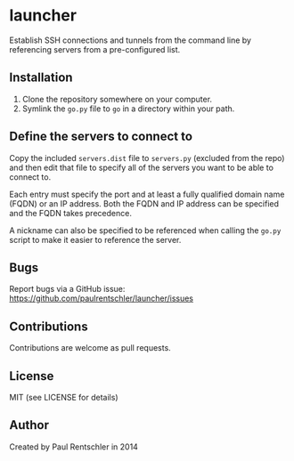 # launcher

Establish SSH connections and tunnels from the command line by referencing servers from a pre-configured list.

## Installation

1. Clone the repository somewhere on your computer.
1. Symlink the `go.py` file to `go` in a directory within your path.


## Define the servers to connect to

Copy the included `servers.dist` file to `servers.py` (excluded from the repo) and then edit that file to specify all of the servers you want to be able to connect to.

Each entry must specify the port and at least a fully qualified domain name (FQDN) or an IP address. Both the FQDN and IP address can be specified and the FQDN takes precedence.

A nickname can also be specified to be referenced when calling the `go.py` script to make it easier to reference the server.


## Bugs

Report bugs via a GitHub issue:
https://github.com/paulrentschler/launcher/issues


## Contributions

Contributions are welcome as pull requests.


## License

MIT (see LICENSE for details)


## Author

Created by Paul Rentschler in 2014
